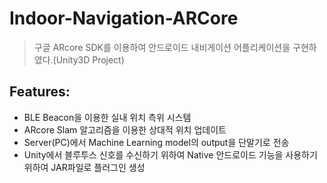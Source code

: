 ﻿# Indoor-Navigation-ARCore
 
 >구글 ARcore SDK를 이용하여 안드로이드 내비게이션 어플리케이션을 구현하였다.(Unity3D Project)
 
 ## Features:
 * BLE Beacon을 이용한 실내 위치 측위 시스템
 * ARcore Slam 알고리즘을 이용한 상대적 위치 업데이트
 * Server(PC)에서 Machine Learning model의 output을 단말기로 전송
 * Unity에서 블루투스 신호를 수신하기 위하여 Native 안드로이드 기능을 사용하기위하여 JAR파일로 플러그인 생성
